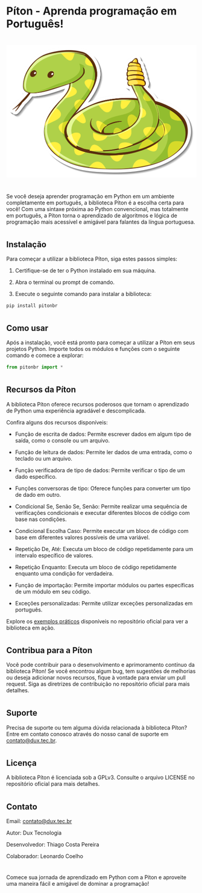 # Píton - Aprenda programação em Português!

#
![Píton Logo](piton/logo.jpg)
#

Se você deseja aprender programação em Python em um ambiente completamente em português, a biblioteca Píton é a escolha certa para você! Com uma sintaxe próxima ao Python convencional, mas totalmente em português, a Píton torna o aprendizado de algoritmos e lógica de programação mais acessível e amigável para falantes da língua portuguesa.

#

## Instalação

Para começar a utilizar a biblioteca Píton, siga estes passos simples:

1. Certifique-se de ter o Python instalado em sua máquina.

2. Abra o terminal ou prompt de comando.

3. Execute o seguinte comando para instalar a biblioteca:

```shell
pip install pitonbr
```
#

## Como usar

Após a instalação, você está pronto para começar a utilizar a Píton em seus projetos Python. Importe todos os módulos e funções com o seguinte comando e comece a explorar:

```python
from pitonbr import *
```
#

## Recursos da Píton

A biblioteca Píton oferece recursos poderosos que tornam o aprendizado de Python uma experiência agradável e descomplicada.

Confira alguns dos recursos disponíveis:

- Função de escrita de dados: Permite escrever dados em algum tipo de saída, como o console ou um arquivo.

- Função de leitura de dados: Permite ler dados de uma entrada, como o teclado ou um arquivo.

- Função verificadora de tipo de dados: Permite verificar o tipo de um dado específico.

- Funções conversoras de tipo: Oferece funções para converter um tipo de dado em outro.

- Condicional Se, Senão Se, Senão: Permite realizar uma sequência de verificações condicionais e executar diferentes blocos de código com base nas condições.

- Condicional Escolha Caso: Permite executar um bloco de código com base em diferentes valores possíveis de uma variável.

- Repetição De, Até: Executa um bloco de código repetidamente para um intervalo específico de valores.

- Repetição Enquanto: Executa um bloco de código repetidamente enquanto uma condição for verdadeira.

- Função de importação: Permite importar módulos ou partes específicas de um módulo em seu código.

- Exceções personalizadas: Permite utilizar exceções personalizadas em português.


Explore os [exemplos práticos](https://github.com/duxtec/piton/tree/main/exemplos) disponíveis no repositório oficial para ver a biblioteca em ação.

#

## Contribua para a Píton

Você pode contribuir para o desenvolvimento e aprimoramento contínuo da biblioteca Píton! Se você encontrou algum bug, tem sugestões de melhorias ou deseja adicionar novos recursos, fique à vontade para enviar um pull request. Siga as diretrizes de contribuição no repositório oficial para mais detalhes.

#

## Suporte

Precisa de suporte ou tem alguma dúvida relacionada à biblioteca Píton? Entre em contato conosco através do nosso canal de suporte em [contato@dux.tec.br](mailto:contato@dux.tec.br).

#

## Licença

A biblioteca Píton é licenciada sob a GPLv3. Consulte o arquivo LICENSE no repositório oficial para mais detalhes.

#

## Contato

Email: [contato@dux.tec.br](mailto:contato@dux.tec.br)

Autor: Dux Tecnologia

Desenvolvedor: Thiago Costa Pereira

Colaborador: Leonardo Coelho

#

Comece sua jornada de aprendizado em Python com a Píton e aproveite uma maneira fácil e amigável de dominar a programação!